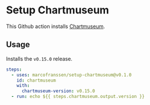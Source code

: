 # Setup Chartmuseum

This Github action installs [Chartmuseum][chartmuseum].

## Usage

Installs the `v0.15.0` release.

```yaml
steps:
  - uses: marcofranssen/setup-chartmuseum@v0.1.0
    id: chartmuseum
    with:
      chartmuseum-version: v0.15.0
  - run: echo ${{ steps.chartmuseum.output.version }}
```

[chartmuseum]: https://chartmuseum.com "Host your own Helm Chart Repository"
